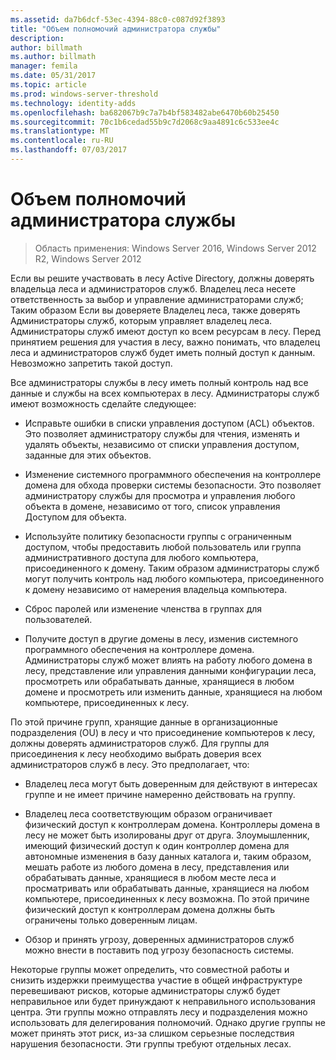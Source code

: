 ```yaml
---
ms.assetid: da7b6dcf-53ec-4394-88c0-c087d92f3893
title: "Объем полномочий администратора службы"
description: 
author: billmath
ms.author: billmath
manager: femila
ms.date: 05/31/2017
ms.topic: article
ms.prod: windows-server-threshold
ms.technology: identity-adds
ms.openlocfilehash: ba682067b9c7a7b4bf583482abe6470b60b25450
ms.sourcegitcommit: 70c1b6cedad55b9c7d2068c9aa4891c6c533ee4c
ms.translationtype: MT
ms.contentlocale: ru-RU
ms.lasthandoff: 07/03/2017
---
```

# <a name="service-administrator-scope-of-authority"></a>Объем полномочий администратора службы

>Область применения: Windows Server 2016, Windows Server 2012 R2, Windows Server 2012

Если вы решите участвовать в лесу Active Directory, должны доверять владельца леса и администраторов служб. Владелец леса несете ответственность за выбор и управление администраторами служб; Таким образом Если вы доверяете Владелец леса, также доверять Администраторы служб, которым управляет владелец леса. Администраторы служб имеют доступ ко всем ресурсам в лесу. Перед принятием решения для участия в лесу, важно понимать, что владелец леса и администраторов служб будет иметь полный доступ к данным. Невозможно запретить такой доступ.  
  
Все администраторы службы в лесу иметь полный контроль над все данные и службы на всех компьютерах в лесу. Администраторы служб имеют возможность сделайте следующее:  
  
-   Исправьте ошибки в списки управления доступом (ACL) объектов. Это позволяет администратору службы для чтения, изменять и удалять объекты, независимо от списки управления доступом, заданные для этих объектов.  
  
-   Изменение системного программного обеспечения на контроллере домена для обхода проверки системы безопасности. Это позволяет администратору службы для просмотра и управления любого объекта в домене, независимо от того, список управления Доступом для объекта.  
  
-   Используйте политику безопасности группы с ограниченным доступом, чтобы предоставить любой пользователь или группа административного доступа для любого компьютера, присоединенного к домену. Таким образом администраторы служб могут получить контроль над любого компьютера, присоединенного к домену независимо от намерения владельца компьютера.  
  
-   Сброс паролей или изменение членства в группах для пользователей.  
  
-   Получите доступ в другие домены в лесу, изменив системного программного обеспечения на контроллере домена. Администраторы служб может влиять на работу любого домена в лесу, представление или управления данными конфигурации леса, просмотреть или обрабатывать данные, хранящиеся в любом домене и просмотреть или изменить данные, хранящиеся на любом компьютере, присоединенных к лесу.  
  
По этой причине групп, хранящие данные в организационные подразделения (OU) в лесу и что присоединение компьютеров к лесу, должны доверять администраторов служб. Для группы для присоединения к лесу необходимо выбрать доверия всех администраторов служб в лесу. Это предполагает, что:  
  
-   Владелец леса могут быть доверенным для действуют в интересах группе и не имеет причине намеренно действовать на группу.  
  
-   Владелец леса соответствующим образом ограничивает физический доступ к контроллерам домена. Контроллеры домена в лесу не может быть изолированы друг от друга. Злоумышленник, имеющий физический доступ к один контроллер домена для автономные изменения в базу данных каталога и, таким образом, мешать работе из любого домена в лесу, представления или обрабатывать данные, хранящиеся в любом месте леса и просматривать или обрабатывать данные, хранящиеся на любом компьютере, присоединенных к лесу возможна. По этой причине физический доступ к контроллерам домена должны быть ограничены только доверенным лицам.  
  
-   Обзор и принять угрозу, доверенных администраторов служб можно внести в поставить под угрозу безопасность системы.  
  
Некоторые группы может определить, что совместной работы и снизить издержки преимущества участие в общей инфраструктуре перевешивают рисков, которые администраторы служб будет неправильное или будет принуждают к неправильного использования центра. Эти группы можно отправлять лесу и подразделения можно использовать для делегирования полномочий. Однако другие группы не может принять этот риск, из-за слишком серьезные последствия нарушения безопасности. Эти группы требуют отдельных лесах.  
  


